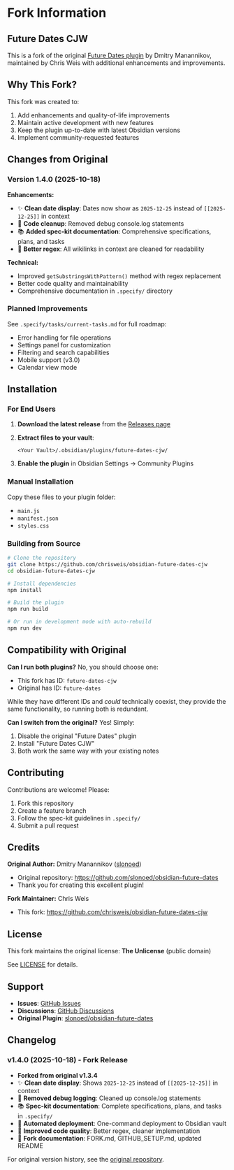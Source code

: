 # Fork Information

## Future Dates CJW

This is a fork of the original [Future Dates plugin](https://github.com/slonoed/obsidian-future-dates) by Dmitry Manannikov, maintained by Chris Weis with additional enhancements and improvements.

## Why This Fork?

This fork was created to:
1. Add enhancements and quality-of-life improvements
2. Maintain active development with new features
3. Keep the plugin up-to-date with latest Obsidian versions
4. Implement community-requested features

## Changes from Original

### Version 1.4.0 (2025-10-18)
**Enhancements:**
- ✨ **Clean date display**: Dates now show as `2025-12-25` instead of `[[2025-12-25]]` in context
- 🧹 **Code cleanup**: Removed debug console.log statements
- 📚 **Added spec-kit documentation**: Comprehensive specifications, plans, and tasks
- 🎯 **Better regex**: All wikilinks in context are cleaned for readability

**Technical:**
- Improved `getSubstringsWithPattern()` method with regex replacement
- Better code quality and maintainability
- Comprehensive documentation in `.specify/` directory

### Planned Improvements
See `.specify/tasks/current-tasks.md` for full roadmap:
- Error handling for file operations
- Settings panel for customization
- Filtering and search capabilities
- Mobile support (v3.0)
- Calendar view mode

## Installation

### For End Users

1. **Download the latest release** from the [Releases page](https://github.com/chrisweis/obsidian-future-dates-cjw/releases)

2. **Extract files to your vault**:
   ```
   <Your Vault>/.obsidian/plugins/future-dates-cjw/
   ```

3. **Enable the plugin** in Obsidian Settings → Community Plugins

### Manual Installation

Copy these files to your plugin folder:
- `main.js`
- `manifest.json`
- `styles.css`

### Building from Source

```bash
# Clone the repository
git clone https://github.com/chrisweis/obsidian-future-dates-cjw
cd obsidian-future-dates-cjw

# Install dependencies
npm install

# Build the plugin
npm run build

# Or run in development mode with auto-rebuild
npm run dev
```

## Compatibility with Original

**Can I run both plugins?**
No, you should choose one:
- This fork has ID: `future-dates-cjw`
- Original has ID: `future-dates`

While they have different IDs and *could* technically coexist, they provide the same functionality, so running both is redundant.

**Can I switch from the original?**
Yes! Simply:
1. Disable the original "Future Dates" plugin
2. Install "Future Dates CJW"
3. Both work the same way with your existing notes

## Contributing

Contributions are welcome! Please:
1. Fork this repository
2. Create a feature branch
3. Follow the spec-kit guidelines in `.specify/`
4. Submit a pull request

## Credits

**Original Author:** Dmitry Manannikov ([slonoed](https://github.com/slonoed))
- Original repository: https://github.com/slonoed/obsidian-future-dates
- Thank you for creating this excellent plugin!

**Fork Maintainer:** Chris Weis
- This fork: https://github.com/chrisweis/obsidian-future-dates-cjw

## License

This fork maintains the original license: **The Unlicense** (public domain)

See [LICENSE](LICENSE) for details.

## Support

- **Issues**: [GitHub Issues](https://github.com/chrisweis/obsidian-future-dates-cjw/issues)
- **Discussions**: [GitHub Discussions](https://github.com/chrisweis/obsidian-future-dates-cjw/discussions)
- **Original Plugin**: [slonoed/obsidian-future-dates](https://github.com/slonoed/obsidian-future-dates)

## Changelog

### v1.4.0 (2025-10-18) - Fork Release
- **Forked from original v1.3.4**
- ✨ **Clean date display**: Shows `2025-12-25` instead of `[[2025-12-25]]` in context
- 🧹 **Removed debug logging**: Cleaned up console.log statements
- 📚 **Spec-kit documentation**: Complete specifications, plans, and tasks in `.specify/`
- 🚀 **Automated deployment**: One-command deployment to Obsidian vault
- 🎯 **Improved code quality**: Better regex, cleaner implementation
- 📝 **Fork documentation**: FORK.md, GITHUB_SETUP.md, updated README

For original version history, see the [original repository](https://github.com/slonoed/obsidian-future-dates).
